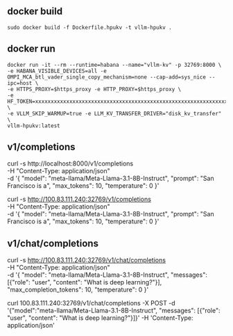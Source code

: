 
## docker build
```shell
sudo docker build -f Dockerfile.hpukv -t vllm-hpukv .
```

## docker run
```shell
docker run -it --rm --runtime=habana --name="vllm-kv" -p 32769:8000 \
-e HABANA_VISIBLE_DEVICES=all -e OMPI_MCA_btl_vader_single_copy_mechanism=none --cap-add=sys_nice --ipc=host \
-e HTTPS_PROXY=$https_proxy -e HTTP_PROXY=$https_proxy \
-e HF_TOKEN=xxxxxxxxxxxxxxxxxxxxxxxxxxxxxxxxxxxxxxxxxxxxxxxxxxxxxxxxxxxxxxxxxx \
-e VLLM_SKIP_WARMUP=true -e LLM_KV_TRANSFER_DRIVER="disk_kv_transfer" \
vllm-hpukv:latest
```

## v1/completions

curl -s http://localhost:8000/v1/completions \
-H "Content-Type: application/json" \
-d '{
"model": "meta-llama/Meta-Llama-3.1-8B-Instruct",
"prompt": "San Francisco is a",
"max_tokens": 10,
"temperature": 0
}'

curl -s http://100.83.111.240:32769/v1/completions \
-H "Content-Type: application/json" \
-d '{
"model": "meta-llama/Meta-Llama-3.1-8B-Instruct",
"prompt": "San Francisco is a",
"max_tokens": 10,
"temperature": 0
}'

## v1/chat/completions

curl -s http://100.83.111.240:32769/v1/chat/completions \
-H "Content-Type: application/json" \
-d '{
"model": "meta-llama/Meta-Llama-3.1-8B-Instruct",
"messages": [{"role": "user", "content": "What is deep learning?"}],
"max_completion_tokens": 10,
"temperature": 0
}'

curl 100.83.111.240:32769/v1/chat/completions  -X POST   -d '{"model":"meta-llama/Meta-Llama-3.1-8B-Instruct", "messages": [{"role": "user", "content": "What is deep learning?"}]}'   -H 'Content-Type: application/json'